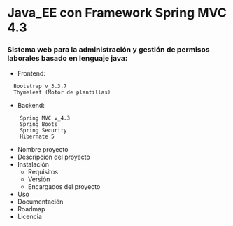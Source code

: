 # Java_EE con Framework Spring MVC 4.3
### Sistema web para la administración y gestión de permisos laborales basado en lenguaje java:

- Frontend:
```
  Bootstrap v_3.3.7
  Thymeleaf (Motor de plantillas)
```
- Backend:
```
    Spring MVC v_4.3
    Spring Boots
    Spring Security
    Hibernate 5
```
- Nombre proyecto
- Descripcion del proyecto
- Instalación
	- Requisitos
	- Versión
	- Encargados del proyecto
- Uso
- Documentación
- Roadmap
- Licencia
